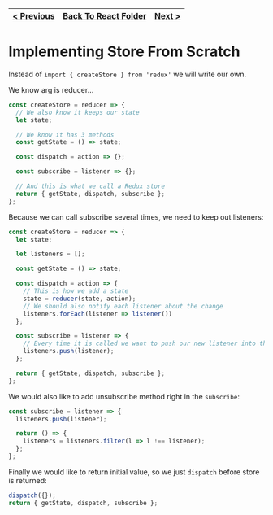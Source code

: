 | [< Previous](03%20Store%20Methods.md) | [Back To React Folder](https://github.com/reginPekin/Frontend/tree/master/Dan%20Abramov%20-%20redux) | [Next >](05%20React%20Counter.md) |
| ----------------------------------------------- | --------------------------------------------------------------------------------------------------------------- | ------------------------------------------ |

<h1>Implementing Store From Scratch</h1>

Instead of ```import { createStore } from 'redux'``` we will write our own.

We know arg is reducer...

```js
const createStore = reducer => {
  // We also know it keeps our state
  let state;

  // We know it has 3 methods
  const getState = () => state;

  const dispatch = action => {};

  const subscribe = listener => {};

  // And this is what we call a Redux store
  return { getState, dispatch, subscribe }; 
};
```

Because we can call subscribe several times, we need to keep out listeners: 

```js
const createStore = reducer => {
  let state;

  let listeners = [];

  const getState = () => state;

  const dispatch = action => {
    // This is how we add a state
    state = reducer(state, action);
    // We should also notify each listener about the change
    listeners.forEach(listener => listener())
  };

  const subscribe = listener => {
    // Every time it is called we want to push our new listener into the array
    listeners.push(listener);
  };

  return { getState, dispatch, subscribe };
};
```

We would also like to add unsubscribe method right in the ```subscribe```:

```js
const subscribe = listener => {
  listeners.push(listener);

  return () => {
    listeners = listeners.filter(l => l !== listener);
  };
};
```

Finally we would like to return initial value, so we just ```dispatch``` before store is returned:

```js
dispatch({});
return { getState, dispatch, subscribe };
```